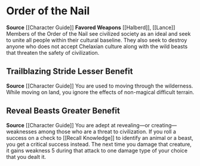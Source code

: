 ﻿---
favored_weapon: '[[DATABASE/weapon/Halberd|Halberd]] , [[DATABASE/weapon/Lance|Lance]]'
id: '4'
name: Order of the Nail
rarity: Common
source: '[[DATABASE/source/Character Guide|Character Guide]]'
trait: null
type: Hellknight Order

---
# Order of the Nail

**Source** [[Character Guide]] 
**Favored Weapons** [[Halberd]], [[Lance]]
Members of the Order of the Nail see civilized society as an ideal and seek to unite all people within their cultural baseline. They also seek to destroy anyone who does not accept Chelaxian culture along with the wild beasts that threaten the safety of civilization.

## Trailblazing Stride <span class="item-type">Lesser Benefit</span>

**Source** [[Character Guide]] 
You are used to moving through the wilderness. While moving on land, you ignore the effects of non-magical difficult terrain.

## Reveal Beasts <span class="item-type">Greater Benefit</span>

**Source** [[Character Guide]] 
You are adept at revealing—or creating—weaknesses among those who are a threat to civilization. If you roll a success on a check to [[Recall Knowledge]] to identify an animal or a beast, you get a critical success instead. The next time you damage that creature, it gains weakness 5 during that attack to one damage type of your choice that you dealt it.